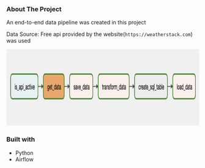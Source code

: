 ### About The Project
An end-to-end data pipeline was created in this project

Data Source: Free api provided by the website(`https://weatherstack.com`) was used
 
<img src="api_to_db.png" width=700 height=200>


### Built with
* Python
* Airflow
